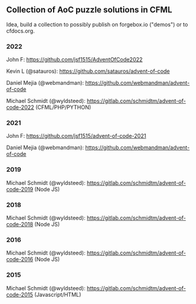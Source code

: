 ## Collection of AoC puzzle solutions in CFML

Idea, build a collection to possibly publish on forgebox.io ("demos") or to cfdocs.org. 

### 2022

John F: https://github.com/jsf1515/AdventOfCode2022

Kevin L (@satauros): https://github.com/satauros/advent-of-code

Daniel Mejia (@webmandman): https://github.com/webmandman/advent-of-code

Michael Schmidt (@wyldsteed): https://gitlab.com/schmidtm/advent-of-code-2022 (CFML/PHP/PYTHON)

### 2021

John F: https://github.com/jsf1515/advent-of-code-2021

Daniel Mejia (@webmandman): https://github.com/webmandman/advent-of-code

### 2019

Michael Schmidt (@wyldsteed): https://gitlab.com/schmidtm/advent-of-code-2019 (Node JS)

### 2018

Michael Schmidt (@wyldsteed): https://gitlab.com/schmidtm/advent-of-code-2018 (Node JS)

### 2016

Michael Schmidt (@wyldsteed): https://gitlab.com/schmidtm/advent-of-code-2016 (Node JS)

### 2015

Michael Schmidt (@wyldsteed): https://gitlab.com/schmidtm/advent-of-code-2015 (Javascript/HTML)
